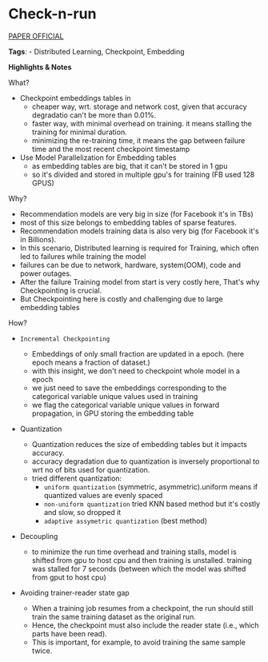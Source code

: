 # Check-n-run
[PAPER OFFICIAL](https://arxiv.org/pdf/2010.08679v2.pdf)

**Tags**: - Distributed Learning, Checkpoint, Embedding

**Highlights & Notes**

What?
- Checkpoint embeddings tables in 
  - cheaper way, wrt. storage and network cost, given that accuracy degradatio can't be more than 0.01%.
  - faster way, with minimal overhead on training. it means stalling the training for minimal duration.
  - minimizing the re-training time, it means the gap between failure time and the most recent checkpoint timestamp
- Use Model Parallelization for Embedding tables
  - as embedding tables are big, that it can't be stored in 1 gpu
  - so it's divided and stored in multiple gpu's for training (FB used 128 GPUS)

Why?
- Recommendation models are very big in size (for Facebook it's in TBs)
- most of this size belongs to embedding tables of sparse features.
- Recommendation models training data is also very big (for Facebook it's in Billions). 
- In this scenario, Distributed learning is required for Training, which often led to failures while training the model
- failures can be due to network, hardware, system(OOM), code and power outages.
- After the failure Training model from start is very costly here, That's why Checkpointing is crucial.
- But Checkpointing here is costly and challenging due to large embedding tables

How?
- `Incremental Checkpointing`
  - Embeddings of only small fraction are updated in a epoch. (here epoch means a fraction of dataset.)
  - with this insight, we don't need to checkpoint whole model in a epoch
  - we just need to save the embeddings corresponding to the categorical variable unique values used in training
  - we flag the categorical variable unique values in forward propagation, in GPU storing the embedding table

- Quantization
  - Quantization reduces the size of embedding tables but it impacts accuracy. 
  - accuracy degradation due to quantization is inversely proportional to wrt no of bits used for quantization.
  - tried different quantization: 
    - `uniform quantization` (symmetric, asymmetric).uniform means if quantized values are evenly spaced
    - `non-uniform quantization` tried KNN based method but it's costly and slow, so dropped it
    - `adaptive assymetric quantization` (best method)

- Decoupling
  - to minimize the run time overhead and
training stalls, model is shifted from gpu to host cpu and then training is unstalled. training was stalled for 7 seconds (between which the model was shifted from gput to host cpu)

- Avoiding trainer-reader state gap
  - When a training job resumes from a checkpoint, the run should still train the same training dataset as the original run.
  - Hence, the checkpoint must also include the reader state (i.e., which parts have been read).
  -  This is important, for example, to avoid training the same sample twice.
